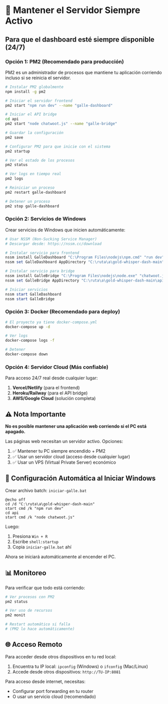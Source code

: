 # 🚀 Mantener el Servidor Siempre Activo

## Para que el dashboard esté siempre disponible (24/7)

### Opción 1: PM2 (Recomendado para producción)

PM2 es un administrador de procesos que mantiene tu aplicación corriendo incluso si se reinicia el servidor.

```bash
# Instalar PM2 globalmente
npm install -g pm2

# Iniciar el servidor frontend
pm2 start "npm run dev" --name "galle-dashboard"

# Iniciar el API bridge
cd api
pm2 start "node chatwoot.js" --name "galle-bridge"

# Guardar la configuración
pm2 save

# Configurar PM2 para que inicie con el sistema
pm2 startup

# Ver el estado de los procesos
pm2 status

# Ver logs en tiempo real
pm2 logs

# Reiniciar un proceso
pm2 restart galle-dashboard

# Detener un proceso
pm2 stop galle-dashboard
```

### Opción 2: Servicios de Windows

Crear servicios de Windows que inicien automáticamente:

```powershell
# Usar NSSM (Non-Sucking Service Manager)
# Descargar desde: https://nssm.cc/download

# Instalar servicio para frontend
nssm install GalleDashboard "C:\Program Files\nodejs\npm.cmd" "run dev"
nssm set GalleDashboard AppDirectory "C:\ruta\a\gold-whisper-dash-main"

# Instalar servicio para bridge
nssm install GalleBridge "C:\Program Files\nodejs\node.exe" "chatwoot.js"
nssm set GalleBridge AppDirectory "C:\ruta\a\gold-whisper-dash-main\api"

# Iniciar servicios
nssm start GalleDashboard
nssm start GalleBridge
```

### Opción 3: Docker (Recomendado para deploy)

```bash
# El proyecto ya tiene docker-compose.yml
docker-compose up -d

# Ver logs
docker-compose logs -f

# Detener
docker-compose down
```

### Opción 4: Servidor Cloud (Más confiable)

Para acceso 24/7 real desde cualquier lugar:

1. **Vercel/Netlify** (para el frontend)
2. **Heroku/Railway** (para el API bridge)
3. **AWS/Google Cloud** (solución completa)

## ⚠️ Nota Importante

**No es posible mantener una aplicación web corriendo si el PC está apagado.** 

Las páginas web necesitan un servidor activo. Opciones:

1. ✅ Mantener tu PC siempre encendido + PM2
2. ✅ Usar un servidor cloud (acceso desde cualquier lugar)
3. ✅ Usar un VPS (Virtual Private Server) económico

## 🔧 Configuración Automática al Iniciar Windows

Crear archivo batch: `iniciar-galle.bat`

```batch
@echo off
cd /d "C:\ruta\a\gold-whisper-dash-main"
start cmd /k "npm run dev"
cd api
start cmd /k "node chatwoot.js"
```

Luego:
1. Presiona `Win + R`
2. Escribe `shell:startup`
3. Copia `iniciar-galle.bat` ahí

Ahora se iniciará automáticamente al encender el PC.

## 📊 Monitoreo

Para verificar que todo está corriendo:

```bash
# Ver procesos con PM2
pm2 status

# Ver uso de recursos
pm2 monit

# Restart automático si falla
# (PM2 lo hace automáticamente)
```

## 🌐 Acceso Remoto

Para acceder desde otros dispositivos en tu red local:

1. Encuentra tu IP local: `ipconfig` (Windows) o `ifconfig` (Mac/Linux)
2. Accede desde otros dispositivos: `http://TU-IP:8081`

Para acceso desde internet, necesitas:
- Configurar port forwarding en tu router
- O usar un servicio cloud (recomendado)
